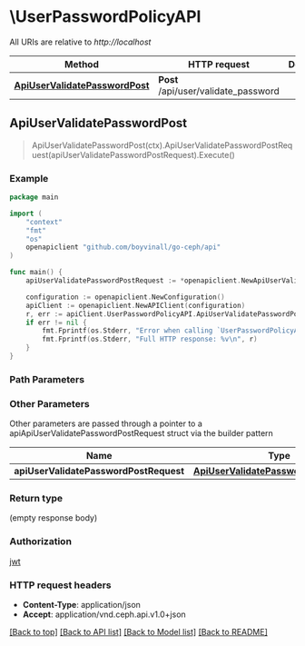 # \UserPasswordPolicyAPI

All URIs are relative to *http://localhost*

Method | HTTP request | Description
------------- | ------------- | -------------
[**ApiUserValidatePasswordPost**](UserPasswordPolicyAPI.md#ApiUserValidatePasswordPost) | **Post** /api/user/validate_password | 



## ApiUserValidatePasswordPost

> ApiUserValidatePasswordPost(ctx).ApiUserValidatePasswordPostRequest(apiUserValidatePasswordPostRequest).Execute()





### Example

```go
package main

import (
	"context"
	"fmt"
	"os"
	openapiclient "github.com/boyvinall/go-ceph/api"
)

func main() {
	apiUserValidatePasswordPostRequest := *openapiclient.NewApiUserValidatePasswordPostRequest("Password_example") // ApiUserValidatePasswordPostRequest |  (optional)

	configuration := openapiclient.NewConfiguration()
	apiClient := openapiclient.NewAPIClient(configuration)
	r, err := apiClient.UserPasswordPolicyAPI.ApiUserValidatePasswordPost(context.Background()).ApiUserValidatePasswordPostRequest(apiUserValidatePasswordPostRequest).Execute()
	if err != nil {
		fmt.Fprintf(os.Stderr, "Error when calling `UserPasswordPolicyAPI.ApiUserValidatePasswordPost``: %v\n", err)
		fmt.Fprintf(os.Stderr, "Full HTTP response: %v\n", r)
	}
}
```

### Path Parameters



### Other Parameters

Other parameters are passed through a pointer to a apiApiUserValidatePasswordPostRequest struct via the builder pattern


Name | Type | Description  | Notes
------------- | ------------- | ------------- | -------------
 **apiUserValidatePasswordPostRequest** | [**ApiUserValidatePasswordPostRequest**](ApiUserValidatePasswordPostRequest.md) |  | 

### Return type

 (empty response body)

### Authorization

[jwt](../README.md#jwt)

### HTTP request headers

- **Content-Type**: application/json
- **Accept**: application/vnd.ceph.api.v1.0+json

[[Back to top]](#) [[Back to API list]](../README.md#documentation-for-api-endpoints)
[[Back to Model list]](../README.md#documentation-for-models)
[[Back to README]](../README.md)

